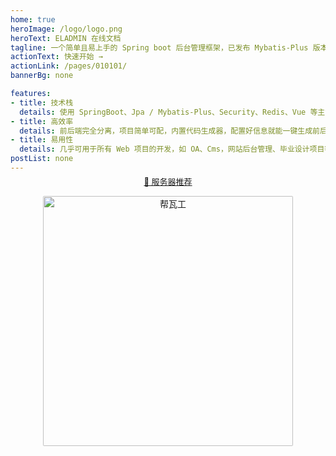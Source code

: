 ```yaml
---
home: true
heroImage: /logo/logo.png
heroText: ELADMIN 在线文档
tagline: 一个简单且易上手的 Spring boot 后台管理框架，已发布 Mybatis-Plus 版本
actionText: 快速开始 →
actionLink: /pages/010101/
bannerBg: none

features:
- title: 技术栈
  details: 使用 SpringBoot、Jpa / Mybatis-Plus、Security、Redis、Vue 等主流技术开发。
- title: 高效率
  details: 前后端完全分离，项目简单可配，内置代码生成器，配置好信息就能一键生成前后端代码。
- title: 易用性
  details: 几乎可用于所有 Web 项目的开发，如 OA、Cms，网站后台管理、毕业设计项目等。
postList: none
---
```


<div style="margin-top: -10px;padding: 0">
    <p align="center" style="color: #999;font-size: 13px;cursor: pointer;">
     <a href="/pages/040101">
        🌈 服务器推荐
     </a>
    </p>
    <p align="center">
      <a href="https://bwh81.net/aff.php?aff=70876" target="_blank">
        <img src="/images/banner/bwg.jpeg" alt="帮瓦工" style="width: 400px;border-radius: 2px;">
      </a>
    </p>
</div>
